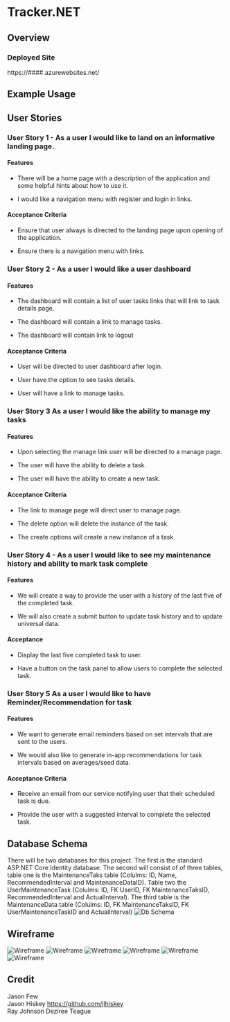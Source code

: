 # Tracker.NET

## Overview

### Deployed Site
https://####.azurewebsites.net/

## Example Usage


## User Stories

### User Story 1 - As a user I would like to land on an informative landing page.

#### Features

* There will be a home page with a description of the application and some helpful hints about how to use it.

* I would like a navigation menu with register and login in links.
 
#### Acceptance Criteria

* Ensure that user always is directed to the landing page upon opening of the application.

* Ensure there is a navigation menu with links.

### User Story 2 - As a user I would like a user dashboard

#### Features 

* The dashboard will contain a list of user tasks links that will link to task details page.

* The dashboard will contain a link to manage tasks.

* The dashboard will contain link to logout 

#### Acceptance Criteria

* User will be directed to user dashboard after login.

* User have the option to see tasks details.

* User will have a link to manage tasks.

### User Story 3 As a user I would like the ability to manage my tasks

#### Features

* Upon selecting the manage link user will be directed to a manage page.

* The user will have the ability to delete a task.

* The user will have the ability to create a new task.

#### Acceptance Criteria

* The link to manage page will direct user to manage page.

* The delete option will delete the instance of the task.

* The create options will create a new instance of a task.

### User Story 4 - As a user I would like to see my maintenance history and ability to mark task complete

#### Features 

* We will create a way to provide the user with a history of the last five of the completed task.  

* We will also create a submit button to update task history and to update universal data.


#### Acceptance

* Display the last five completed task to user.

* Have a button on the task panel to allow users to complete the selected task.

### User Story 5 As a user I would like to have Reminder/Recommendation for task

#### Features

* We want to generate email reminders based on set intervals that are sent to the users. 

* We would also like to generate in-app recommendations for task intervals based on averages/seed data. 

#### Acceptance Criteria

* Receive an email from our service notifying user that their scheduled task is due.

* Provide the user with a suggested interval to complete the selected task. 



## Database Schema

There will be two databases for this project.  The first is the standard ASP.NET Core Identity database. The second will consist of of three tables, table one is the MaintenanceTaks table (Colulms: ID, Name, RecommendedInterval and MaintenanceDataID).  Table two the UserMaintenanceTask (Colulms: ID, FK UserID, FK MaintenanceTaksID, RecommendedInterval and ActualInterval).  The third table is the MaintenanceData table (Colulms: ID, FK MaintenanceTaksID, FK UserMaintenanceTaskID and ActualInterval)
![Db Schema](assets/db_schema.png)

## Wireframe
![Wireframe](https://dev.azure.com/TeamRalph/7a0156dd-df26-431a-abd8-56ab70a7d6fa/_apis/git/repositories/02698f18-9781-4ce0-bd99-2358ab005d34/Items?path=%2Fassets%2Fwf_landingpage.JPG&versionDescriptor%5BversionOptions%5D=0&versionDescriptor%5BversionType%5D=0&versionDescriptor%5Bversion%5D=Friday-Prep&download=false&resolveLfs=true&%24format=octetStream&api-version=5.0-preview.1)
![Wireframe](https://dev.azure.com/TeamRalph/7a0156dd-df26-431a-abd8-56ab70a7d6fa/_apis/git/repositories/02698f18-9781-4ce0-bd99-2358ab005d34/Items?path=%2Fassets%2Fwf_registration.JPG&versionDescriptor%5BversionOptions%5D=0&versionDescriptor%5BversionType%5D=0&versionDescriptor%5Bversion%5D=Friday-Prep&download=false&resolveLfs=true&%24format=octetStream&api-version=5.0-preview.1)
![Wireframe](https://dev.azure.com/TeamRalph/7a0156dd-df26-431a-abd8-56ab70a7d6fa/_apis/git/repositories/02698f18-9781-4ce0-bd99-2358ab005d34/Items?path=%2Fassets%2Fwf_login.JPG&versionDescriptor%5BversionOptions%5D=0&versionDescriptor%5BversionType%5D=0&versionDescriptor%5Bversion%5D=Friday-Prep&download=false&resolveLfs=true&%24format=octetStream&api-version=5.0-preview.1)
![Wireframe](https://dev.azure.com/TeamRalph/7a0156dd-df26-431a-abd8-56ab70a7d6fa/_apis/git/repositories/02698f18-9781-4ce0-bd99-2358ab005d34/Items?path=%2Fassets%2Fwf_userdashboard.JPG&versionDescriptor%5BversionOptions%5D=0&versionDescriptor%5BversionType%5D=0&versionDescriptor%5Bversion%5D=Friday-Prep&download=false&resolveLfs=true&%24format=octetStream&api-version=5.0-preview.1)
![Wireframe](https://dev.azure.com/TeamRalph/7a0156dd-df26-431a-abd8-56ab70a7d6fa/_apis/git/repositories/02698f18-9781-4ce0-bd99-2358ab005d34/Items?path=%2Fassets%2Fwf_managetasks.JPG&versionDescriptor%5BversionOptions%5D=0&versionDescriptor%5BversionType%5D=0&versionDescriptor%5Bversion%5D=Friday-Prep&download=false&resolveLfs=true&%24format=octetStream&api-version=5.0-preview.1)
![Wireframe]()


## Credit
  Jason Few   
  Jason Hiskey https://github.com/jlhiskey  
  Ray Johnson 
  Deziree Teague 


